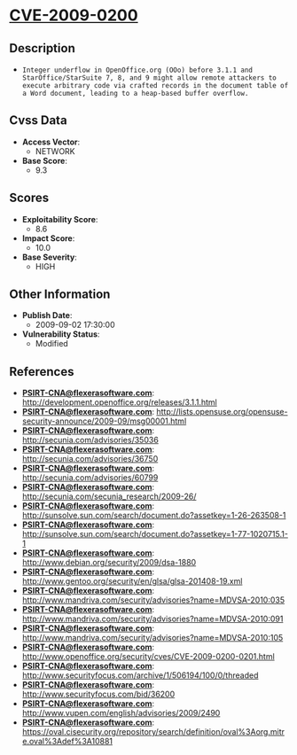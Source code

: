 
# [CVE-2009-0200](https://cve.mitre.org/cgi-bin/cvename.cgi?name=CVE-2009-0200)

## Description

- `Integer underflow in OpenOffice.org (OOo) before 3.1.1 and StarOffice/StarSuite 7, 8, and 9 might allow remote attackers to execute arbitrary code via crafted records in the document table of a Word document, leading to a heap-based buffer overflow.`

## Cvss Data

- **Access Vector**:
  - NETWORK
- **Base Score**:
  - 9.3

## Scores

- **Exploitability Score**:
  - 8.6
- **Impact Score**:
  - 10.0
- **Base Severity**:
  - HIGH

## Other Information

- **Publish Date**:
  - 2009-09-02 17:30:00
- **Vulnerability Status**:
  - Modified

## References

- **PSIRT-CNA@flexerasoftware.com**: http://development.openoffice.org/releases/3.1.1.html
- **PSIRT-CNA@flexerasoftware.com**: http://lists.opensuse.org/opensuse-security-announce/2009-09/msg00001.html
- **PSIRT-CNA@flexerasoftware.com**: http://secunia.com/advisories/35036
- **PSIRT-CNA@flexerasoftware.com**: http://secunia.com/advisories/36750
- **PSIRT-CNA@flexerasoftware.com**: http://secunia.com/advisories/60799
- **PSIRT-CNA@flexerasoftware.com**: http://secunia.com/secunia_research/2009-26/
- **PSIRT-CNA@flexerasoftware.com**: http://sunsolve.sun.com/search/document.do?assetkey=1-26-263508-1
- **PSIRT-CNA@flexerasoftware.com**: http://sunsolve.sun.com/search/document.do?assetkey=1-77-1020715.1-1
- **PSIRT-CNA@flexerasoftware.com**: http://www.debian.org/security/2009/dsa-1880
- **PSIRT-CNA@flexerasoftware.com**: http://www.gentoo.org/security/en/glsa/glsa-201408-19.xml
- **PSIRT-CNA@flexerasoftware.com**: http://www.mandriva.com/security/advisories?name=MDVSA-2010:035
- **PSIRT-CNA@flexerasoftware.com**: http://www.mandriva.com/security/advisories?name=MDVSA-2010:091
- **PSIRT-CNA@flexerasoftware.com**: http://www.mandriva.com/security/advisories?name=MDVSA-2010:105
- **PSIRT-CNA@flexerasoftware.com**: http://www.openoffice.org/security/cves/CVE-2009-0200-0201.html
- **PSIRT-CNA@flexerasoftware.com**: http://www.securityfocus.com/archive/1/506194/100/0/threaded
- **PSIRT-CNA@flexerasoftware.com**: http://www.securityfocus.com/bid/36200
- **PSIRT-CNA@flexerasoftware.com**: http://www.vupen.com/english/advisories/2009/2490
- **PSIRT-CNA@flexerasoftware.com**: https://oval.cisecurity.org/repository/search/definition/oval%3Aorg.mitre.oval%3Adef%3A10881
